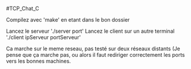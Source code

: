 #TCP_Chat_C


Compilez avec 'make' en etant dans le bon dossier

Lancez le serveur './server port'
Lancez le client sur un autre terminal './client ipServeur portServeur'

Ca marche sur le meme reseau, pas testé sur deux réseaux distants (Je pense que ça marche pas, ou alors il faut rediriger correctement les ports vers les bonnes machines.
